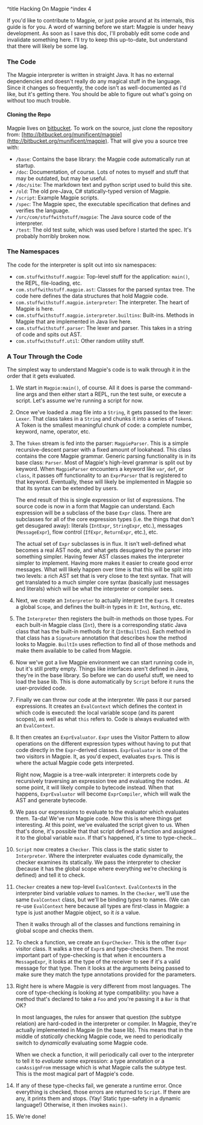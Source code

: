^title Hacking On Magpie
^index 4

If you'd like to contribute to Magpie, or just poke around at its internals, this guide is for you. A word of warning before we start: Magpie is under heavy development. As soon as I save this doc, I'll probably edit some code and invalidate something here. I'll try to keep this up-to-date, but understand that there will likely be some lag.

### The Code

The Magpie interpreter is written in straight Java. It has no external dependencies and doesn't really do any magical stuff in the language. Since it changes so frequently, the code isn't as well-documented as I'd like, but it's getting there. You should be able to figure out what's going on without too much trouble.

#### Cloning the Repo

Magpie lives on [bitbucket](http://bitbucket.org). To work on the source, just clone the repository from: [http://bitbucket.org/munificent/magpie](http://bitbucket.org/munificent/magpie). That will give you a source tree with:

* `/base`: Contains the base library: the Magpie code automatically run at startup.
* `/doc`: Documentation, of course. Lots of notes to myself and stuff that may be outdated, but may be useful.
* `/doc/site`: The markdown text and python script used to build this site.
* `/old`: The old pre-Java, C# statically-typed version of Magpie.
* `/script`: Example Magpie scripts.
* `/spec`: The Magpie spec, the executable specification that defines and verifies the language.
* `/src/com/stuffwithstuff/magpie`: The Java source code of the interpreter.
* `/test`: The old test suite, which was used before I started the spec. It's probably horribly broken now.

### The Namespaces

The code for the interpreter is split out into six namespaces:

* `com.stuffwithstuff.magpie`: Top-level stuff for the application: `main()`, the REPL, file-loading, etc.
* `com.stuffwithstuff.magpie.ast`: Classes for the parsed syntax tree. The code here defines the data structures that hold Magpie code.
* `com.stuffwithstuff.magpie.interpreter`: The interpreter. The heart of Magpie is here.
* `com.stuffwithstuff.magpie.interpreter.builtins`: Built-ins. Methods in Magpie that are implemented in Java live here.
* `com.stuffwithstuff.parser`: The lexer and parser. This takes in a string of code and spits out AST.
* `com.stuffwithstuff.util`: Other random utility stuff.

### A Tour Through the Code

The simplest way to understand Magpie's code is to walk through it in the order that it gets evaluated.

1.  We start in `Magpie:main()`, of course. All it does is parse the 
    command-line args and then either start a REPL, run the test suite, or
    execute a script. Let's assume we're running a script for now.

2.  Once we've loaded a .mag file into a `String`, it gets passed to the lexer: 
    `Lexer`. That class takes in a `String` and chunks it into a series of
    `Token`s. A Token is the smallest meaningful chunk of code: a complete
    number, keyword, name, operator, etc.

3.  The `Token` stream is fed into the parser: `MagpieParser`. This is a simple
    recursive-descent parser with a fixed amount of lookahead. This class
    contains the core Magpie grammar. Generic parsing functionality is in its
    base class: `Parser`. Most of Magpie's high-level grammar is split out by
    keyword. When `MagpieParser` encounters a keyword like `var`, `def`, or
    `class`, it passes off functionality to an `ExprParser` that is registered
    to that keyword. Eventually, these will likely be implemented in Magpie so
    that its syntax can be extended by users.
    
    The end result of this is single expression or list of expressions.
    The source code is now in a form that Magpie can understand. Each expression
    will be a subclass of the base `Expr` class. There are subclasses for all
    of the core expression types (i.e. the things that don't get desugared 
    away): literals (`IntExpr`, `StringExpr`, etc.), messages (`MessageExpr`),
    flow control (`IfExpr`, `ReturnExpr`, etc.), etc.

    The actual set of `Expr` subclasses is in flux. It isn't well-defined what
    becomes a real AST node, and what gets desugared by the parser into 
    something simpler. Having fewer AST classes makes the interpreter simpler to
    implement. Having more makes it easier to create good error messages. What
    will likely happen over time is that this will be split into two levels: a
    rich AST set that is very close to the text syntax. That will get translated
    to a much simpler core syntax (basically just messages and literals) which
    will be what the interpreter or compiler sees.

4.  Next, we create an `Interpreter` to actually interpret the `Expr`s. It
    creates a global `Scope`, and defines the built-in types in it: `Int`,
    `Nothing`, etc.

5.  The `Interpreter` then registers the built-in methods on those types. For
    each built-in Magpie class (`Int`), there is a corresponding static Java
    class that has the built-in methods for it (`IntBuiltIns`). Each method in
    that class has a `Signature` annotation that describes how the method looks
    to Magpie. `BuiltIn` uses reflection to find all of those methods and make
    them available to be called from Magpie.
    
6. Now we've got a live Magpie environment we can start running code in, but 
   it's still pretty empty. Things like interfaces aren't defined in Java,
   they're in the base library. So before we can do useful stuff, we need to
   load the base lib. This is done automatically by `Script` before it runs the
   user-provided code.

7. Finally we can throw our code at the interpreter. We pass it our parsed
   expressions. It creates an `EvalContext` which defines the context in which
   code is executed: the local variable scope (and its parent scopes), as well 
   as what `this` refers to. Code is always evaluated with an `EvalContext`.

8.  It then creates an `ExprEvaluator`. `Expr` uses the Visitor Pattern to allow
    operations on the different expression types without having to put that code
    directly in the `Expr`-derived classes. `ExprEvaluator` is one of the two
    visitors in Magpie. It, as you'd expect, evaluates `Expr`s. This is where
    the actual Magpie code gets interpreted.
   
    Right now, Magpie is a tree-walk interpreter: it interprets code by
    recursively traversing an expression tree and evaluating the nodes. At some
    point, it will likely compile to bytecode instead. When that happens,
    `ExprEvaluator` will become `ExprCompiler`, which will walk the AST and
    generate bytecode.

9.  We pass our expressions to evaluate to the evaluator which evaluates them.
    Ta-da! We've run Magpie code. Now this is where things get interesting. At
    this point, we've evaluated the script given to us. When that's done, it's
    possible that that script defined a function and assigned it to the global
    variable `main`. If that's happened, it's time to type-check...
    
10. `Script` now creates a `Checker`. This class is the static sister to 
    `Interpreter`. Where the interpreter evaluates code dynamically, the checker
    examines its statically. We pass the interpreter to checker (because it has
    the global scope where everything we're checking is defined) and tell it to
    check.

11. `Checker` creates a new top-level `EvalContext`. `EvalContext`s in the
    interpreter bind variable *values* to names. In the `Checker`, we'll use the
    same `EvalContext` class, but we'll be binding *types* to names. (We can
    re-use `EvalContext` here because all types are first-class in Magpie: a 
    type is just another Magpie object, so it *is* a value.
    
    Then it walks through all of the classes and functions remaining in global
    scope and checks them.

12. To check a function, we create an `ExprChecker`. This is the other `Expr`
    visitor class. It walks a tree of `Expr`s and type-checks them. The most
    important part of type-checking is that when it encounters a `MessageExpr`,
    it looks at the type of the receiver to see if it's a valid message for that
    type. Then it looks at the arguments being passed to make sure they match
    the type annotations provided for the parameters.
    
13. Right here is where Magpie is very different from most languages. The core
    of type-checking is looking at type compatibility: you have a method that's
    declared to take a `Foo` and you're passing it a `Bar` is that OK?
    
    In most languages, the rules for answer that question (the subtype relation)
    are hard-coded in the interpreter or compiler. In Magpie, they're actually
    implemented in Magpie (in the base lib). This means that in the middle of
    *statically* checking Magpie code, we need to periodically switch to 
    *dynamically* evaluating some Magpie code.
    
    When we check a function, it will periodically call over to the interpreter
    to tell it to *evaluate* some expression: a type annotation or a
    `canAssignFrom` message which is what Magpie calls the subtype test. This is
    the most magical part of Magpie's code.

14. If any of these type-checks fail, we generate a runtime error. Once 
    everything is checked, those errors are returned to `Script`. If there are
    any, it prints them and stops. (Yay! Static type-safety in a dynamic 
    language!) Otherwise, it then invokes `main()`.

15. We're done!